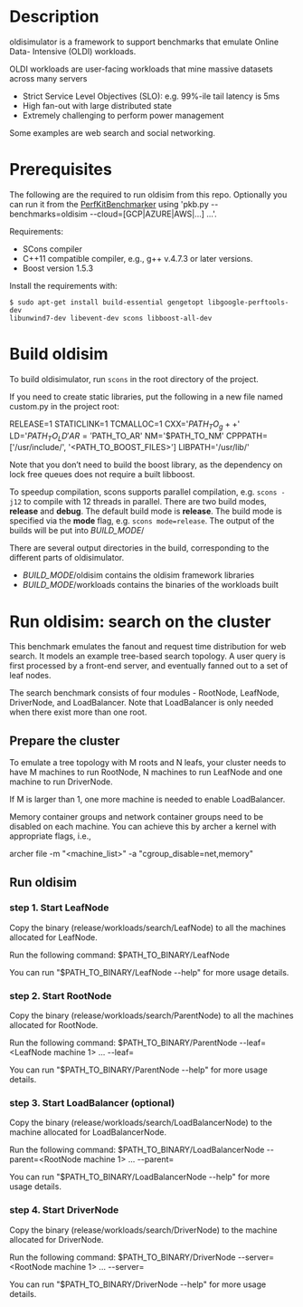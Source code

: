 # Description #

oldisimulator is a framework to support benchmarks that emulate Online Data-
Intensive (OLDI) workloads.

OLDI workloads are user-facing
workloads that mine massive datasets across many servers
* Strict Service Level Objectives (SLO): e.g. 99%-ile tail latency is 5ms
* High fan-out with large distributed state
* Extremely challenging to perform power management

Some examples are web search and social networking.

# Prerequisites #

The following are the required to run oldisim from this repo.  Optionally you can run it from the [PerfKitBenchmarker](https://github.com/GoogleCloudPlatform/PerfKitBenchmarker) using 'pkb.py --benchmarks=oldisim --cloud=[GCP|AZURE|AWS|...] ...'.

Requirements:
* SCons compiler
* C++11 compatible compiler, e.g., g++ v.4.7.3 or later
versions. 
* Boost version 1.5.3

Install the requirements with:
```
$ sudo apt-get install build-essential gengetopt libgoogle-perftools-dev
libunwind7-dev libevent-dev scons libboost-all-dev
```

# Build oldisim #

To build oldisimulator, run `scons` in the root directory of the project.

If you need to create static libraries, put the following in a new file named
custom.py in the project root:

RELEASE=1
STATICLINK=1
TCMALLOC=1
CXX='$PATH_TO_g++$'
LD='$PATH_TO_LD'
AR='$PATH_TO_AR'
NM='$PATH_TO_NM'
CPPPATH=['/usr/include/', '<PATH_TO_BOOST_FILES>']
LIBPATH='/usr/lib/'

Note that you don’t need to build the boost library, as the dependency on lock
free queues does not require a built libboost.

To speedup compilation, scons supports parallel compilation, e.g. `scons
-j12` to compile with 12 threads in parallel. There are two build modes,
**release** and **debug**. The default build mode is **release**. The build
mode is specified via the **mode** flag, e.g. `scons mode=release`.
The output of the builds will be put into *BUILD_MODE*/

There are several output directories in the build, corresponding to the
different parts of oldisimulator.

+ *BUILD_MODE*/oldisim contains the oldisim framework libraries
+ *BUILD_MODE*/workloads contains the binaries of the workloads built

# Run oldisim: search on the cluster #

This benchmark emulates the fanout and request time distribution for web search.
It models an example tree-based search topology. A user query is first processed
by a front-end server, and eventually fanned out to a set of leaf nodes.

The search benchmark consists of four modules - RootNode, LeafNode, DriverNode,
and LoadBalancer. Note that LoadBalancer is only needed when there exist more
than one root.

## Prepare the cluster ##

To emulate a tree topology with M roots and N leafs, your cluster needs to have
M machines to run RootNode, N machines to run LeafNode and one machine to run
DriverNode.

If M is larger than 1, one more machine is needed to enable LoadBalancer.

Memory container groups and network container groups need to be disabled on each
machine. You can achieve this by archer a kernel with appropriate flags, i.e.,

archer file -m "<machine_list>" -a "cgroup_disable=net,memory" <kernel pkg>

## Run oldisim ##

### step 1. Start LeafNode ###

Copy the binary (release/workloads/search/LeafNode) to all the machines
allocated for LeafNode.

Run the following command:
$PATH_TO_BINARY/LeafNode 

You can run "$PATH_TO_BINARY/LeafNode --help" for more usage details.

### step 2. Start RootNode  ###

Copy the binary (release/workloads/search/ParentNode) to all the machines
allocated for RootNode.

Run the following command:
$PATH_TO_BINARY/ParentNode --leaf=<LeafNode machine 1> ...
                           --leaf=<LeafNode machine N>

You can run "$PATH_TO_BINARY/ParentNode --help" for more usage details.

### step 3. Start LoadBalancer (optional) ###

Copy the binary (release/workloads/search/LoadBalancerNode) to the
machine allocated for LoadBalancerNode.

Run the following command:
$PATH_TO_BINARY/LoadBalancerNode --parent=<RootNode machine 1> ...
                                 --parent=<RootNode machine M>

You can run "$PATH_TO_BINARY/LoadBalancerNode --help" for more usage details.

### step 4. Start DriverNode ###

Copy the binary (release/workloads/search/DriverNode) to the machine
allocated for DriverNode.

Run the following command:
$PATH_TO_BINARY/DriverNode --server=<RootNode machine 1> ...
                           --server=<RootNode machine M>

You can run "$PATH_TO_BINARY/DriverNode --help" for more usage details.

